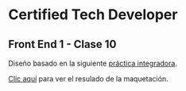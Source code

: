 # Certified Tech Developer

## Front End 1 - Clase 10

Diseño basado en la siguiente [práctica integradora](https://drive.google.com/file/d/1dgyDyx5TPPLNVFTZOMVCq7xRdjN06z1-/view).

[Clic aquí](https://agomezjuan.github.io/superHeroes/) para ver el resulado de la maquetación.
